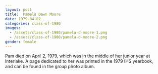 ```yaml
---
layout: post
title:  Pamela Dawn Moore
date: 1979-04-02
categories: class-of-1980
images:
  - /assets/class-of-1980/pamela-d-moore-1.png
  - /assets/class-of-1980/pamela-d-moore-2.png
gender: female
---
```

Pam died on April 2, 1979, which was in the middle of her junior year at Interlake.  A page dedicated to her was printed in the 1979 IHS yearbook, and can be found in the group photo album.
